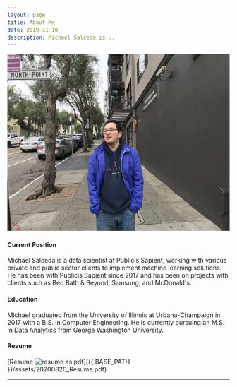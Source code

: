 ```yaml
---
layout: page
title: About Me
date: 2019-11-10
description: Michael Salceda is...
---
```


<center><img src="/assets/pics/Me_SF.jpg" alt="Me" style="width:550px;height:400px;"></center>

#### <a name="currentposition"></a>Current Position
Michael Salceda is a data scientist at Publicis Sapient, working with various private and public sector clients to implement machine learning solutions. He has been with Publicis Sapient since 2017 and has been on projects with clients such as Bed Bath & Beyond, Samsung, and McDonald's.

#### <a name="education"></a>Education
Michael graduated from the University of Illinois at Urbana-Champaign in 2017 with a B.S. in Computer Engineering. He is currently pursuing an M.S. in Data Analytics from George Washington University.


#### <a name="cvandresume"></a>Resume
[Resume ![resume as pdf](icons16/pdf-icon.png)]({{ BASE_PATH }}/assets/20200820_Resume.pdf)

---
